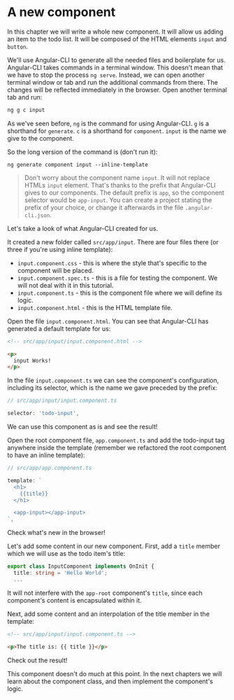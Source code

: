 # A new component

In this chapter we will write a whole new component. It will allow us adding an item to the todo list. It will be composed of the HTML elements `input` and `button`.

We'll use Angular-CLI to generate all the needed files and boilerplate for us. Angular-CLI takes commands in a terminal window. This doesn't mean that we have to stop the process `ng serve`. Instead, we can open another terminal window or tab and run the additional commands from there. The changes will be reflected immediately in the browser.
Open another terminal tab and run:

```cmd
ng g c input
```

As we've seen before, `ng` is the command for using Angular-CLI. `g` is a shorthand for `generate`. `c` is a shorthand for `component`. `input` is the name we give to the component.

So the long version of the command is (don't run it):

```
ng generate component input --inline-template
```

> Don't worry about the component name `input`. It will not replace HTMLs `input` element. That's thanks to the prefix that Angular-CLI gives to our components. The default prefix is `app`, so the component selector would be `app-input`. You can create a project stating the prefix of your choice, or change it afterwards in the file `.angular-cli.json`.

Let's take a look of what Angular-CLI created for us.

It created a new folder called `src/app/input`. There are four files there (or three if you're using inline template):

* `input.component.css` - this is where the style that's specific to the component will be placed.
* `input.component.spec.ts` - this is a file for testing the component. We will not deal with it in this tutorial.
* `input.component.ts` - this is the component file where we will define its logic.
* `input.component.html` - this is the HTML template file.


Open the file `input.component.html`. You can see that Angular-CLI has generated a default template for us:

```html
<!-- src/app/input/input.component.html -->

<p>
  input Works!
</p>
```

In the file `input.component.ts` we can see the component's configuration, including its selector, which is the name we gave preceded by the prefix:

```js
// src/app/input/input.component.ts

selector: 'todo-input',
```

We can use this component as is and see the result!

Open the root component file, `app.component.ts` and add the todo-input tag anywhere inside the template (remember we refactored the root component to have an inline template):

```js
// src/app/app.component.ts

template: `
  <h1>
    {{title}}
  </h1>

  <app-input></app-input>
`,
```

Check what's new in the browser!

Let's add some content in our new component. First, add a `title` member which we will use as the todo item's title:

```ts
export class InputComponent implements OnInit {
  title: string = 'Hello World';
  ...
```

It will not interfere with the `app-root` component's `title`, since each component's content is encapsulated within it.

Next, add some content and an interpolation of the title member in the template:

```html
<!-- src/app/input/input.component.ts -->

<p>The title is: {{ title }}</p>
```

Check out the result!

This component doesn't do much at this point. In the next chapters we will learn about the component class, and then implement the component's logic.

